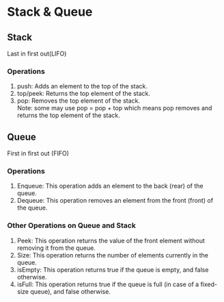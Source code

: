 # Stack & Queue

## Stack

Last in first out(LIFO)  

### Operations
1) push: Adds an element to the top of the stack.  
2) top/peek: Returns the top element of the stack.  
3) pop: Removes the top element of the stack.  
Note: some may use pop = pop + top which means pop removes and returns the top element of the stack.  

## Queue

First in first out (FIFO)  

### Operations
1) Enqueue: This operation adds an element to the back (rear) of the queue.  
2) Dequeue: This operation removes an element from the front (front) of the queue.  

### Other Operations on Queue and Stack

1) Peek: This operation returns the value of the front element without removing it from the queue.  
2) Size: This operation returns the number of elements currently in the queue.  
3) isEmpty: This operation returns true if the queue is empty, and false otherwise.  
4) isFull: This operation returns true if the queue is full (in case of a fixed-size queue), and false otherwise.  